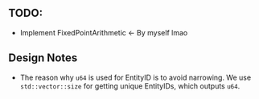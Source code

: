 ## TODO:
- Implement FixedPointArithmetic <- By myself lmao

## Design Notes

- The reason why `u64` is used for EntityID is to avoid narrowing. We use
  `std::vector::size` for getting unique EntityIDs, which outputs `u64`.
